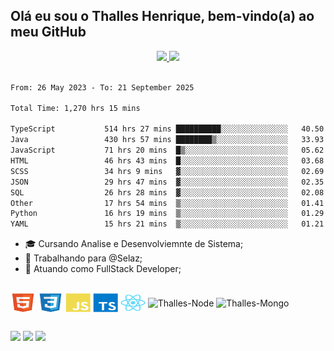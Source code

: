 ## Olá eu sou o Thalles Henrique, bem-vindo(a) ao meu GitHub

<div align="center">
  <a href="https://github.com/Thalles-HsA">
  <img height="180em" src="https://github-readme-stats.vercel.app/api?username=Thalles-HsA&show_icons=true&theme=radical&include_all_commits=true&count_private=true"/>
  <img height="180em" src="https://github-readme-stats.vercel.app/api/top-langs/?username=Thalles-HsA&exclude_repo=github-readme-stats,Pong,Freeway-JS&langs_count=5&theme=radical"/>
</div><br>
  
  <!--START_SECTION:waka-->

```txt
From: 26 May 2023 - To: 21 September 2025

Total Time: 1,270 hrs 15 mins

TypeScript           514 hrs 27 mins ██████████░░░░░░░░░░░░░░░   40.50 %
Java                 430 hrs 57 mins ████████▒░░░░░░░░░░░░░░░░   33.93 %
JavaScript           71 hrs 20 mins  █▒░░░░░░░░░░░░░░░░░░░░░░░   05.62 %
HTML                 46 hrs 43 mins  █░░░░░░░░░░░░░░░░░░░░░░░░   03.68 %
SCSS                 34 hrs 9 mins   ▓░░░░░░░░░░░░░░░░░░░░░░░░   02.69 %
JSON                 29 hrs 47 mins  ▓░░░░░░░░░░░░░░░░░░░░░░░░   02.35 %
SQL                  26 hrs 28 mins  ▓░░░░░░░░░░░░░░░░░░░░░░░░   02.08 %
Other                17 hrs 54 mins  ▒░░░░░░░░░░░░░░░░░░░░░░░░   01.41 %
Python               16 hrs 19 mins  ▒░░░░░░░░░░░░░░░░░░░░░░░░   01.29 %
YAML                 15 hrs 21 mins  ▒░░░░░░░░░░░░░░░░░░░░░░░░   01.21 %
```

<!--END_SECTION:waka-->

  - 🎓 Cursando Analise e Desenvolviemnte de Sistema;
  - 🌱 Trabalhando para @Selaz;
  - 🎯 Atuando como FullStack Developer;
 
<div style="display: inline_block"><br>
  <img align="center" alt="Thalles-HTML" height="30" width="40" src="https://raw.githubusercontent.com/devicons/devicon/master/icons/html5/html5-original.svg">
  <img align="center" alt="Thalles-CSS" height="30" width="40" src="https://raw.githubusercontent.com/devicons/devicon/master/icons/css3/css3-original.svg">
  <img align="center" alt="Thalles-Js" height="30" width="40" src="https://raw.githubusercontent.com/devicons/devicon/master/icons/javascript/javascript-plain.svg">
  <img align="center" alt="Thalles-Ts" height="30" width="40" src="https://raw.githubusercontent.com/devicons/devicon/master/icons/typescript/typescript-plain.svg">
  <img align="center" alt="Thalles-React" height="30" width="40" src="https://raw.githubusercontent.com/devicons/devicon/master/icons/react/react-original.svg">
  <img align="center" alt="Thalles-Node" height="30" width="40" src="https://cdn.jsdelivr.net/gh/devicons/devicon/icons/nodejs/nodejs-original.svg" />
  <img align="center" alt="Thalles-Mongo" height="30" width="40" src="https://cdn.jsdelivr.net/gh/devicons/devicon/icons/mongodb/mongodb-original.svg" />
  
</div>

 ##
  
<div>
  <a href="https://www.linkedin.com/in/thalles-hsa" target="_blank"><img src="https://img.shields.io/badge/-LinkedIn-%230077B5?style=for-the-badge&logo=linkedin&logoColor=white" target="_blank"></a> 
  <a href="https://instagram.com/thalleshsa" target="_blank"><img src="https://img.shields.io/badge/-Instagram-%23E4405F?style=for-the-badge&logo=instagram&logoColor=white" target="_blank"></a>
  <a href = "mailto:thsa.henrique@gmail.com"><img src="https://img.shields.io/badge/-Gmail-%23333?style=for-the-badge&logo=gmail&logoColor=white" target="_blank"></a>
   
</div>
